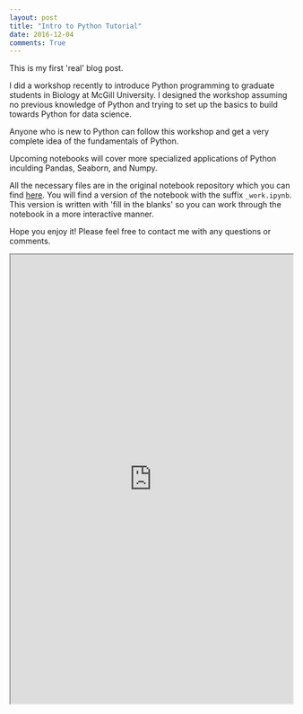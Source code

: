 ```yaml
---
layout: post
title: "Intro to Python Tutorial"
date: 2016-12-04
comments: True
---
```


This is my first 'real' blog post. 

I did a workshop recently to introduce Python programming to graduate students in Biology at McGill University. I designed the workshop assuming no previous knowledge of Python and trying to set up the basics to build towards Python for data science. 

Anyone who is new to Python can follow this workshop and get a very complete idea of the fundamentals of Python. 

Upcoming notebooks will cover more specialized applications of Python inculding Pandas, Seaborn, and Numpy.

All the necessary files are in the original notebook repository which you can find [here](https://github.com/cgoliver/Notebooks/tree/master/Intro_to_Python). You will find a version of the notebook with the suffix `_work.ipynb`. This version is written with 'fill in the blanks' so you can work through the notebook in a more interactive manner.

Hope you enjoy it! Please feel free to contact me with any questions or comments.

<iframe src="https://nbviewer.jupyter.org/github/cgoliver/Notebooks/blob/master/Intro_to_Python/Intro_to_Python.ipynb" width="100%" height="800" scrolling="yes"></iframe>
